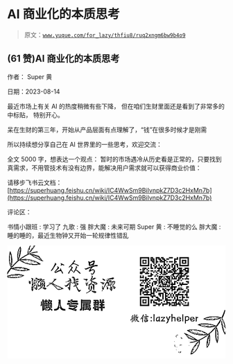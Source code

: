 # AI 商业化的本质思考

> 原文：[`www.yuque.com/for_lazy/thfiu8/ruq2xngm6bw9b4o9`](https://www.yuque.com/for_lazy/thfiu8/ruq2xngm6bw9b4o9)



## (61 赞)AI 商业化的本质思考 

作者： Super 黄 

日期：2023-08-14 

最近市场上有关 AI 的热度稍微有些下降， 但在咱们生财里面还是看到了非常多的中标贴， 特别开心。 

呆在生财的第三年，开始从产品层面有点理解了，“钱”在很多时候才是刚需 

所以持续想分享自己在 AI 世界里的一些思考，欢迎交流： 

全文 5000 字，想表达一个观点： 暂时的市场遇冷从历史看是正常的，只要找到真需求，不用管技术有没有边界，能解决用户需求就可以获得商业价值： 

请移步飞书云文档： [https://superhuang.feishu.cn/wiki/IC4WwSm9BiIvnpkZ7D3c2HxMn7b](https://superhuang.feishu.cn/wiki/IC4WwSm9BiIvnpkZ7D3c2HxMn7b) 

评论区： 

书情小跟班 : 学习了 九歌 : 强 胖大魔 : 未来可期 Super 黄 : 不睡觉的么 胖大魔 : 睡的睡的，最近生物钟又开始一轮规律性错乱 

![](img/894d30a529e7c37bcd3392323c99941c.png)  